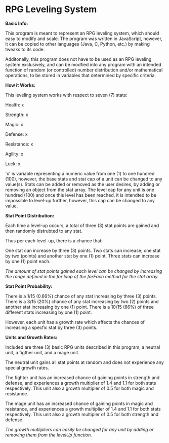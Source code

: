 # RPG Leveling System

**Basic Info:** 

This program is meant to represent an RPG leveling system, which should easy to modify and scale. The program was written in JavaScript, however, it can be copied to other languages (Java, C, Python, etc.) by making tweaks to its code.

Additonally, this program does not have to be used as an RPG leveling system exclusively, and can be modfied into any program with an intended function of random (or controlled) number distribution and/or mathematical operations, to be stored in variables that determined by specific criteria.

**How it Works:**

This leveling system works with respect to seven (7) stats:

Health: x

Strength: x

Magic: x

Defense: x

Resistance: x

Agility: x

Luck: x

'x' is variable representing a numeric value from one (1) to one hundred (100), however, the base stats and stat cap of a unit can be changed to any value(s).
Stats can be added or removed as the user desires, by adding or removing an object from the stat array. The level cap for any unit is one hundred (100) and once this level has been reached, it is intendted to be impossible to level-up further, however, this cap can be changed to any value.

**Stat Point Distribution:**

Each time a level-up occurs, a total of three (3) stat points are gained and then randomly distrubted to any stat.

Thus per each level-up, there is a chance that:

One stat can increase by three (3) points.
Two stats can increase; one stat by two (points) and another stat by one (1) point.
Three stats can increase by one (1) point each.

*The amount of stat points gained each level can be changed by increasing the range defined in the for loop of the forEach method for the stat array.*

**Stat Point Probability:**

There is a 1/15 (0.66%) chance of any stat increasing by three (3) points. 
There is a 3/15 (20%) chance of any stat increasing by two (2) points and another stat increasing by one (1) point.
There is a 10/15 (66%) of three different stats increasing by one (1) point.

However, each unit has a growth rate which affects the chances of increasing a specfic stat by three (3) points.

**Units and Growth Rates:**

Included are three (3) basic RPG units described in this program, a neutral unit, a figther unit, and a mage unit.

The neutral unit gains all stat points at random and does not experience any special growth rates.

The fighter unit has an increased chance of gaining points in strength and defense, and experiences a growth multiplier of 1.4 and 1.1 for both stats respectively. This unit also a growth multipler of 0.5 for both magic and resistance.

The mage unit has an increased chance of gaining points in magic and resistance, and experiences a growth multiplier of 1.4 and 1.1 for both stats respectively. This unit also a growth multipler of 0.5 for both strength and defense.

*The growth mutlipliers can easily be changed for any unit by adding or removing them from the levelUp function.*

